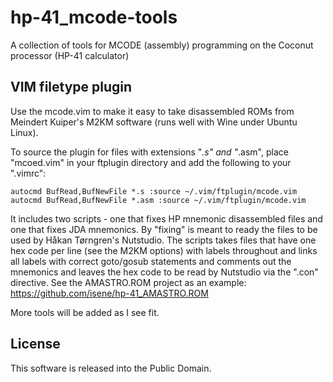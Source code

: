 # hp-41_mcode-tools
A collection of tools for MCODE (assembly) programming on the Coconut processor (HP-41 calculator)

## VIM filetype plugin

Use the mcode.vim to make it easy to take disassembled ROMs from Meindert Kuiper's M2KM software (runs well with Wine under Ubuntu Linux).

To source the plugin for files with extensions "*.s" and "*.asm", place "mcoed.vim" in your ftplugin directory and add the following to your ".vimrc":

	autocmd BufRead,BufNewFile *.s :source ~/.vim/ftplugin/mcode.vim
	autocmd BufRead,BufNewFile *.asm :source ~/.vim/ftplugin/mcode.vim

It includes two scripts - one that fixes HP mnemonic disassembled files and one that fixes JDA mnemonics. By "fixing" is meant to ready the files to be used by Håkan Tørngren's Nutstudio. The scripts takes files that have one hex code per line (see the M2KM options) with labels throughout and links all labels with correct goto/gosub statements and comments out the mnemonics and leaves the hex code to be read by Nutstudio via the ".con" directive. See the AMASTRO.ROM project as an example: https://github.com/isene/hp-41_AMASTRO.ROM

More tools will be added as I see fit.

## License
This software is released into the Public Domain.
